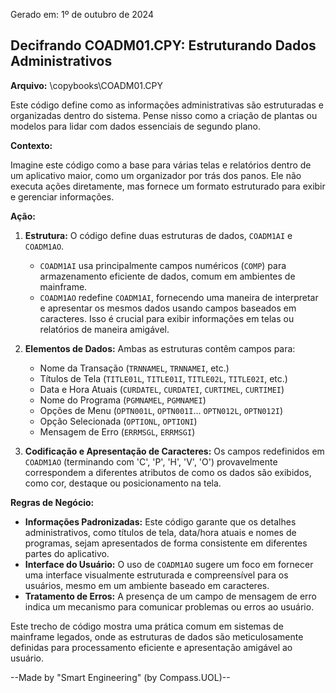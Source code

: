 Gerado em: 1º de outubro de 2024

##  Decifrando COADM01.CPY: Estruturando Dados Administrativos

**Arquivo:**  \copybooks\COADM01.CPY

Este código define como as informações administrativas são estruturadas e organizadas dentro do sistema. Pense nisso como a criação de plantas ou modelos para lidar com dados essenciais de segundo plano.

**Contexto:**

Imagine este código como a base para várias telas e relatórios dentro de um aplicativo maior, como um organizador por trás dos panos. Ele não executa ações diretamente, mas fornece um formato estruturado para exibir e gerenciar informações.

**Ação:**

1.  **Estrutura:** O código define duas estruturas de dados, `COADM1AI` e `COADM1AO`.
    *   `COADM1AI` usa principalmente campos numéricos (`COMP`) para armazenamento eficiente de dados, comum em ambientes de mainframe.
    *   `COADM1AO` redefine `COADM1AI`, fornecendo uma maneira de interpretar e apresentar os mesmos dados usando campos baseados em caracteres. Isso é crucial para exibir informações em telas ou relatórios de maneira amigável.

2.  **Elementos de Dados:** Ambas as estruturas contêm campos para:
    *   Nome da Transação (`TRNNAMEL`, `TRNNAMEI`, etc.)
    *   Títulos de Tela (`TITLE01L`, `TITLE01I`, `TITLE02L`, `TITLE02I`, etc.)
    *   Data e Hora Atuais (`CURDATEL`, `CURDATEI`, `CURTIMEL`, `CURTIMEI`)
    *   Nome do Programa (`PGMNAMEL`, `PGMNAMEI`)
    *   Opções de Menu (`OPTN001L`, `OPTN001I`... `OPTN012L`, `OPTN012I`)
    *   Opção Selecionada (`OPTIONL`, `OPTIONI`)
    *   Mensagem de Erro (`ERRMSGL`, `ERRMSGI`)

3.  **Codificação e Apresentação de Caracteres:** Os campos redefinidos em `COADM1AO` (terminando com 'C', 'P', 'H', 'V', 'O') provavelmente correspondem a diferentes atributos de como os dados são exibidos, como cor, destaque ou posicionamento na tela. 

**Regras de Negócio:**

*   **Informações Padronizadas:** Este código garante que os detalhes administrativos, como títulos de tela, data/hora atuais e nomes de programas, sejam apresentados de forma consistente em diferentes partes do aplicativo.
*   **Interface do Usuário:** O uso de `COADM1AO` sugere um foco em fornecer uma interface visualmente estruturada e compreensível para os usuários, mesmo em um ambiente baseado em caracteres.
*   **Tratamento de Erros:** A presença de um campo de mensagem de erro indica um mecanismo para comunicar problemas ou erros ao usuário.

Este trecho de código mostra uma prática comum em sistemas de mainframe legados, onde as estruturas de dados são meticulosamente definidas para processamento eficiente e apresentação amigável ao usuário.

--Made by "Smart Engineering" (by Compass.UOL)--